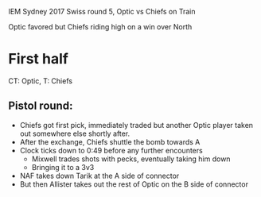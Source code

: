 IEM Sydney 2017 Swiss round 5, Optic vs Chiefs on Train

Optic favored but Chiefs riding high on a win over North

# First half

CT: Optic, T: Chiefs

## Pistol round:

- Chiefs got first pick, immediately traded but another Optic player taken out
somewhere else shortly after.
- After the exchange, Chiefs shuttle the bomb towards A
- Clock ticks down to 0:49 before any further encounters
  - Mixwell trades shots with pecks, eventually taking him down
  - Bringing it to a 3v3
- NAF takes down Tarik at the A side of connector
- But then Allister takes out the rest of Optic on the B side of connector
